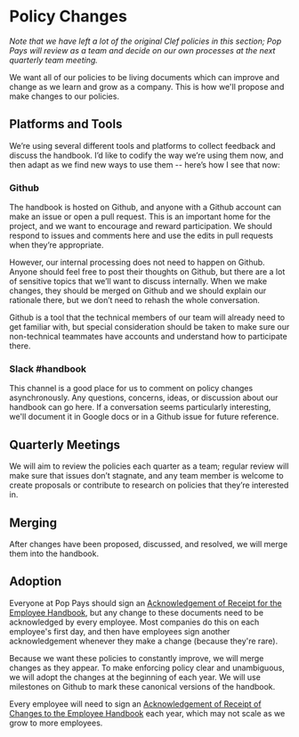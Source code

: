 # Policy Changes
_Note that we have left a lot of the original Clef policies in this section; Pop Pays will review as a team and decide on our own processes at the next quarterly team meeting._


We want all of our policies to be living documents which can improve and change as we learn and grow as a company. This is how we'll propose and make changes to our policies. 

## Platforms and Tools

We’re using several different tools and platforms to collect feedback and discuss the handbook. I’d like to codify the way we’re using them now, and then adapt as we find new ways to use them -- here’s how I see that now:

### Github

The handbook is hosted on Github, and anyone with a Github account can make an issue or open a pull request. This is an important home for the project, and we want to encourage and reward participation. We should respond to issues and comments here and use the edits in pull requests when they’re appropriate. 

However, our internal processing does not need to happen on Github. Anyone should feel free to post their thoughts on Github, but there are a lot of sensitive topics that we’ll want to discuss internally. When we make changes, they should be merged on Github and we should explain our rationale there, but we don’t need to rehash the whole conversation.

Github is a tool that the technical members of our team will already need to get familiar with, but special consideration should be taken to make sure our non-technical teammates have accounts and understand how to participate there.


### Slack #handbook

This channel is a good place for us to comment on policy changes asynchronously. Any questions, concerns, ideas, or discussion about our handbook can go here. If a conversation seems particularly interesting, we'll document it in Google docs or in a Github issue for future reference.

## Quarterly Meetings

We will aim to review the policies each quarter as a team; regular review will make sure that issues don’t stagnate, and any team member is welcome to create proposals or contribute to research on policies that they’re interested in.


## Merging

After changes have been proposed, discussed, and resolved, we will merge them into the handbook. 

## Adoption

Everyone at Pop Pays should sign an [Acknowledgement of Receipt for the Employee Handbook](https://github.com/PopularPays/handbook/blob/master/Hiring%20Documents/Acknowledgment%20of%20Receipt.md), but any change to these documents need to be acknowledged by every employee. Most companies do this on each employee's first day, and then have employees sign another acknowledgement whenever they make a change (because they're rare).

Because we want these policies to constantly improve, we will merge changes as they appear. To make enforcing policy clear and unambiguous, we will adopt the changes at the beginning of each year. We will use milestones on Github to mark these canonical versions of the handbook. 

Every employee will need to sign an [Acknowledgement of Receipt of Changes to the Employee Handbook](https://github.com/PopularPays/handbook/blob/master/Hiring%20Documents/Acknowledgment%20of%20Receipt%20of%20Changes.md) each year, which may not scale as we grow to more employees.
